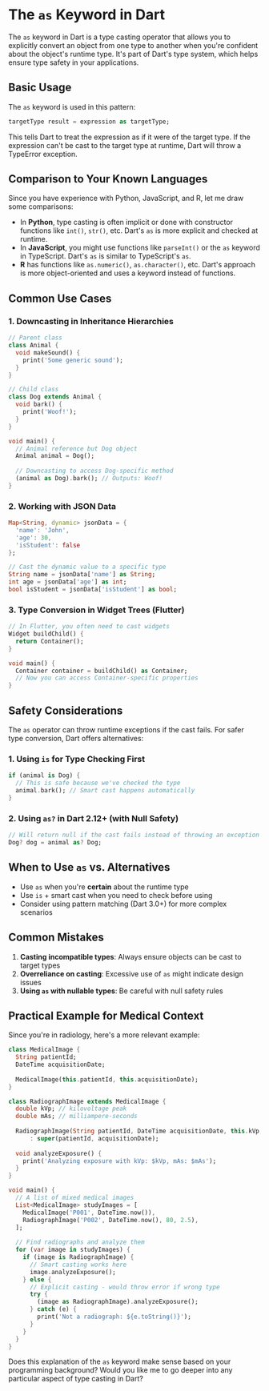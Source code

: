 # The `as` Keyword in Dart

The `as` keyword in Dart is a type casting operator that allows you to explicitly convert an object from one type to another when you're confident about the object's runtime type. It's part of Dart's type system, which helps ensure type safety in your applications.

## Basic Usage

The `as` keyword is used in this pattern:
```dart
targetType result = expression as targetType;
```

This tells Dart to treat the expression as if it were of the target type. If the expression can't be cast to the target type at runtime, Dart will throw a TypeError exception.

## Comparison to Your Known Languages

Since you have experience with Python, JavaScript, and R, let me draw some comparisons:

- In **Python**, type casting is often implicit or done with constructor functions like `int()`, `str()`, etc. Dart's `as` is more explicit and checked at runtime.
- In **JavaScript**, you might use functions like `parseInt()` or the `as` keyword in TypeScript. Dart's `as` is similar to TypeScript's `as`.
- **R** has functions like `as.numeric()`, `as.character()`, etc. Dart's approach is more object-oriented and uses a keyword instead of functions.

## Common Use Cases

### 1. Downcasting in Inheritance Hierarchies

```dart
// Parent class
class Animal {
  void makeSound() {
    print('Some generic sound');
  }
}

// Child class
class Dog extends Animal {
  void bark() {
    print('Woof!');
  }
}

void main() {
  // Animal reference but Dog object
  Animal animal = Dog();
  
  // Downcasting to access Dog-specific method
  (animal as Dog).bark(); // Outputs: Woof!
}
```

### 2. Working with JSON Data

```dart
Map<String, dynamic> jsonData = {
  'name': 'John',
  'age': 30,
  'isStudent': false
};

// Cast the dynamic value to a specific type
String name = jsonData['name'] as String;
int age = jsonData['age'] as int;
bool isStudent = jsonData['isStudent'] as bool;
```

### 3. Type Conversion in Widget Trees (Flutter)

```dart
// In Flutter, you often need to cast widgets
Widget buildChild() {
  return Container();
}

void main() {
  Container container = buildChild() as Container;
  // Now you can access Container-specific properties
}
```

## Safety Considerations

The `as` operator can throw runtime exceptions if the cast fails. For safer type conversion, Dart offers alternatives:

### 1. Using `is` for Type Checking First

```dart
if (animal is Dog) {
  // This is safe because we've checked the type
  animal.bark(); // Smart cast happens automatically
}
```

### 2. Using `as?` in Dart 2.12+ (with Null Safety)

```dart
// Will return null if the cast fails instead of throwing an exception
Dog? dog = animal as? Dog;
```

## When to Use `as` vs. Alternatives

- Use `as` when you're **certain** about the runtime type
- Use `is` + smart cast when you need to check before using
- Consider using pattern matching (Dart 3.0+) for more complex scenarios

## Common Mistakes

1. **Casting incompatible types**: Always ensure objects can be cast to target types
2. **Overreliance on casting**: Excessive use of `as` might indicate design issues
3. **Using `as` with nullable types**: Be careful with null safety rules

## Practical Example for Medical Context

Since you're in radiology, here's a more relevant example:

```dart
class MedicalImage {
  String patientId;
  DateTime acquisitionDate;
  
  MedicalImage(this.patientId, this.acquisitionDate);
}

class RadiographImage extends MedicalImage {
  double kVp; // kilovoltage peak
  double mAs; // milliampere-seconds
  
  RadiographImage(String patientId, DateTime acquisitionDate, this.kVp, this.mAs)
      : super(patientId, acquisitionDate);
  
  void analyzeExposure() {
    print('Analyzing exposure with kVp: $kVp, mAs: $mAs');
  }
}

void main() {
  // A list of mixed medical images
  List<MedicalImage> studyImages = [
    MedicalImage('P001', DateTime.now()),
    RadiographImage('P002', DateTime.now(), 80, 2.5),
  ];
  
  // Find radiographs and analyze them
  for (var image in studyImages) {
    if (image is RadiographImage) {
      // Smart casting works here
      image.analyzeExposure();
    } else {
      // Explicit casting - would throw error if wrong type
      try {
        (image as RadiographImage).analyzeExposure();
      } catch (e) {
        print('Not a radiograph: ${e.toString()}');
      }
    }
  }
}
```

Does this explanation of the `as` keyword make sense based on your programming background? Would you like me to go deeper into any particular aspect of type casting in Dart?